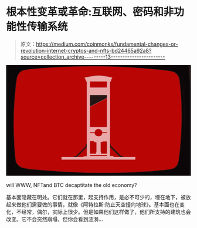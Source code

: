 # 根本性变革或革命:互联网、密码和非功能性传输系统

> 原文：<https://medium.com/coinmonks/fundamental-changes-or-revolution-internet-cryptos-and-nfts-bd24465a92a8?source=collection_archive---------13----------------------->

![](img/7b13168bd9aba327e649f6160453c3ad.png)

will WWW, NFTand BTC decaptitate the old economy?

基本面隐藏在明处。它们就在那里，起支持作用，是必不可少的，埋在地下，被放起来做他们需要做的事情，就像《阿特拉斯:防止天空撞向地球》。基本面也在变化，不经常，偶尔，实际上很少。但是如果他们这样做了，他们所支持的建筑也会改变。它不会突然崩塌，但你会看到涟漪…